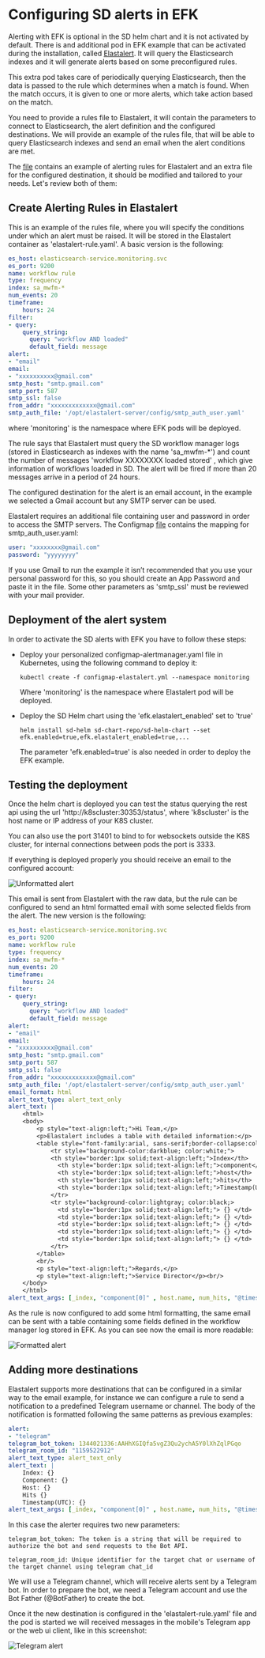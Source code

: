 # Configuring SD alerts in EFK
Alerting with EFK is optional in the SD helm chart and it is not activated by default. There is and additional pod in EFK example that can be activated during the installation, called [Elastalert](https://github.com/Yelp/elastalert). It will query the Elasticsearch indexes and it will generate alerts based on some preconfigured rules.

This extra pod takes care of periodically querying Elasticsearch, then the data is passed to the rule which determines when a match is found. When the match occurs, it is given to one or more alerts, which take action based on the match.

You need to provide a rules file to Elastalert, it will contain the parameters to connect to Elasticsearch, the alert definition and the configured destinations. We will provide an example of the rules file,  that will be able to query Elasticsearch indexes and send an email when the alert conditions are met.

The [file](./configmap-elastlalert.yaml) contains an example of alerting rules for Elastalert and an extra file for the configured destination, it should be modified and tailored to your needs. Let's review both of them:


## Create Alerting Rules in Elastalert
This is an example of the rules file, where you will specify the conditions under which an alert must be raised. It will be stored in the Elastalert container as 'elastalert-rule.yaml'.
A basic version is the following:

```yaml
es_host: elasticsearch-service.monitoring.svc
es_port: 9200
name: workflow rule
type: frequency
index: sa_mwfm-*
num_events: 20
timeframe:
    hours: 24
filter:
- query:
    query_string:
      query: "workflow AND loaded"
      default_field: message
alert:
- "email"
email:
- "xxxxxxxxxx@gmail.com"
smtp_host: "smtp.gmail.com"
smtp_port: 587
smtp_ssl: false
from_addr: "xxxxxxxxxxxxx@gmail.com"
smtp_auth_file: '/opt/elastalert-server/config/smtp_auth_user.yaml'
```

where 'monitoring' is the namespace where EFK pods will be deployed.

The rule says that Elastalert must query the SD workflow manager logs (stored in Elasticsearch as indexes with the name 'sa_mwfm-*') and count the number of messages 'workflow XXXXXXXX loaded stored' , which give information of workflows loaded in SD. The alert will be fired if more than 20 messages arrive in a period of 24 hours.

The configured destination for the alert is an email account, in the example we selected a Gmail account but any SMTP server can be used.

Elastalert requires an additional file containing user and password in order to access the SMTP servers. The Configmap [file](./configmap-elastalert.yaml) contains the mapping for smtp_auth_user.yaml:

```yaml
user: "xxxxxxxx@gmail.com"
password: "yyyyyyyy"
```

If you use Gmail to run the example it isn’t recommended that you use your personal password for this, so you should create an App Password and paste it in the file. Some other parameters as 'smtp_ssl' must be reviewed with your mail provider.


## Deployment of the alert system
In order to activate the SD alerts with EFK you have to follow these steps:

- Deploy your personalized configmap-alertmanager.yaml file in Kubernetes, using the following command to deploy it:

      kubectl create -f configmap-elastalert.yml --namespace monitoring

  Where 'monitoring' is the namespace where Elastalert pod will be deployed.


- Deploy the SD Helm chart using the 'efk.elastalert_enabled' set to 'true'

      helm install sd-helm sd-chart-repo/sd-helm-chart --set efk.enabled=true,efk.elastalert_enabled=true,...

  The parameter 'efk.enabled=true' is also needed in order to deploy the EFK example.


## Testing the deployment
Once the helm chart is deployed you can test the status querying the rest api using the url 'http://k8scluster:30353/status', where 'k8scluster' is the host name or IP address of your K8S cluster.

You can also use the port 31401 to bind to for websockets outside the K8S cluster, for internal  connections between pods the port is 3333.

If everything is deployed properly you should receive an email to the configured account:

![Unformatted alert](./images/unformatted.png)

This email is sent from Elastalert with the raw data, but the rule can be configured to send an html formatted email with some selected fields from the alert. The new version is the following:

```yaml
es_host: elasticsearch-service.monitoring.svc
es_port: 9200
name: workflow rule
type: frequency
index: sa_mwfm-*
num_events: 20
timeframe:
    hours: 24
filter:
- query:
    query_string:
      query: "workflow AND loaded"
      default_field: message
alert:
- "email"
email:
- "xxxxxxxxxx@gmail.com"
smtp_host: "smtp.gmail.com"
smtp_port: 587
smtp_ssl: false
from_addr: "xxxxxxxxxxxxx@gmail.com"
smtp_auth_file: '/opt/elastalert-server/config/smtp_auth_user.yaml'
email_format: html
alert_text_type: alert_text_only
alert_text: |
    <html>
    <body>
        <p style="text-align:left;">Hi Team,</p>
        <p>Elastalert includes a table with detailed information:</p>
        <table style="font-family:arial, sans-serif;border-collapse:collapse;;width:80%">
            <tr style="background-color:darkblue; color:white;">
            <th style="border:1px solid;text-align:left;">Index</th>
              <th style="border:1px solid;text-align:left;">component</th>
              <th style="border:1px solid;text-align:left;">host</th>
              <th style="border:1px solid;text-align:left;">hits</th>
              <th style="border:1px solid;text-align:left;">Timestamp(UTC)</th>
            </tr>
            <tr style="background-color:lightgray; color:black;>
              <td style="border:1px solid;text-align:left;"> {} </td>
              <td style="border:1px solid;text-align:left;"> {} </td>
              <td style="border:1px solid;text-align:left;"> {} </td>
              <td style="border:1px solid;text-align:left;"> {} </td>
              <td style="border:1px solid;text-align:left;"> {} </td>
            </tr>
        </table>
        <br/>
        <p style="text-align:left;">Regards,</p>
        <p style="text-align:left;">Service Director</p><br/>
    </body>
    </html>
alert_text_args: [_index, "component[0]" , host.name, num_hits, "@timestamp"]
```

As the rule is now configured to add some html formatting, the same email can be sent with a table containing some fields defined in the workflow manager log stored in EFK. As you can see now the email is more readable:

![Formatted alert](./images/formatted.png)


## Adding more destinations
Elastalert supports more destinations that can be configured in a similar way to the email example, for instance we can configure a rule to send a notification to a predefined Telegram username or channel. The body of the notification is formatted following the same patterns as previous examples:

```yaml
alert:
- "telegram"
telegram_bot_token: 1344021336:AAHhXGIQfa5vgZ3Qu2ychA5Y0lXhZqlPGqo
telegram_room_id: "1159522912"
alert_text_type: alert_text_only
alert_text: |
    Index: {}
    Component: {}
    Host: {}
    Hits {}
    Timestamp(UTC): {}
alert_text_args: [_index, "component[0]" , host.name, num_hits, "@timestamp"]
```

In this case the alerter requires two new parameters:

    telegram_bot_token: The token is a string that will be required to authorize the bot and send requests to the Bot API.

    telegram_room_id: Unique identifier for the target chat or username of the target channel using telegram chat_id

We will use a Telegram channel, which will receive alerts sent by a Telegram bot. In order to prepare the bot, we need a Telegram account and use the Bot Father (@BotFather) to create the bot.

Once it the new destination is configured in the 'elastalert-rule.yaml' file and the pod is started we will received messages in the mobile's Telegram app or the web ui client, like in this screenshot:

![Telegram alert](./images/telegram.png)
